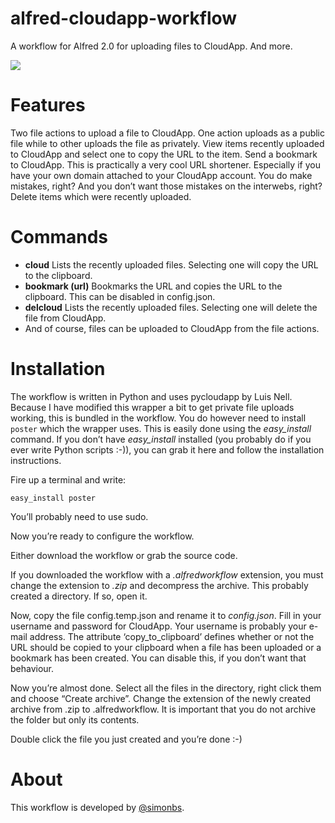 alfred-cloudapp-workflow
========================

A workflow for Alfred 2.0 for uploading files to CloudApp. And more.

![](http://f.cl.ly/items/2U1V3K1O1a0k401Y0u3Z/alfred-cloudapp-workflow.png)

Features
===

Two file actions to upload a file to CloudApp. One action uploads as a public file while to other uploads the file as privately.
View items recently uploaded to CloudApp and select one to copy the URL to the item.
Send a bookmark to CloudApp. This is practically a very cool URL shortener. Especially if you have your own domain attached to your CloudApp account.
You do make mistakes, right? And you don’t want those mistakes on the interwebs, right? Delete items which were recently uploaded. 

Commands
===
- **cloud** Lists the recently uploaded files. Selecting one will copy the URL to the clipboard.
- **bookmark (url)** Bookmarks the URL and copies the URL to the clipboard. This can be disabled in config.json.
- **delcloud** Lists the recently uploaded files. Selecting one will delete the file from CloudApp.
- And of course, files can be uploaded to CloudApp from the file actions.


Installation
===

The workflow is written in Python and uses pycloudapp by Luis Nell. Because I have modified this wrapper a bit to get private file uploads working, this is bundled in the workflow. You do however need to install `poster` which the wrapper uses. This is easily done using the *easy_install* command. If you don’t have *easy_install* installed (you probably do if you ever write Python scripts :-)), you can grab it here and follow the installation instructions.

Fire up a terminal and write:
	
	easy_install poster

You’ll probably need to use sudo.

Now you’re ready to configure the workflow.

Either download the workflow or grab the source code.

If you downloaded the workflow with a *.alfredworkflow* extension, you must change the extension to *.zip* and decompress the archive. This probably created a directory. If so, open it.

Now, copy the file config.temp.json and rename it to *config.json*. Fill in your username and password for CloudApp. Your username is probably your e-mail address.
The attribute ‘copy_to_clipboard’ defines whether or not the URL should be copied to your clipboard when a file has been uploaded or a bookmark has been created. You can disable this, if you don’t want that behaviour.

Now you’re almost done. Select all the files in the directory, right click them and choose “Create archive”. Change the extension of the newly created archive from .zip to .alfredworkflow. It is important that you do not archive the folder but only its contents.

Double click the file you just created and you’re done :-)

About
===
This workflow is developed by [@simonbs](http://twitter.com/simonbs).
